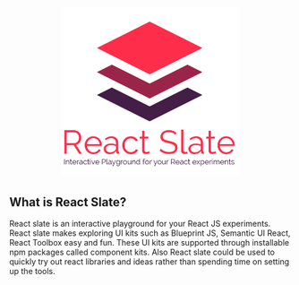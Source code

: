 <h2 align="center">
  <img src="./docs/assets/ReactSlateLogo.png" alt="Atmo" height="300">
</h2>

## What is React Slate?
React slate is an interactive playground for your React JS experiments. React slate makes exploring
UI kits such as Blueprint JS, Semantic UI React, React Toolbox easy and fun. These UI kits are supported
through installable npm packages called component kits. Also React slate could be used to quickly try out
react libraries and ideas rather than spending time on setting up the tools.
